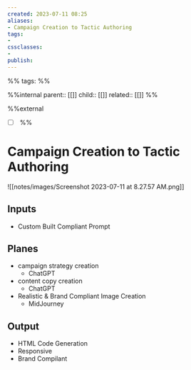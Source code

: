 ```yaml
---
created: 2023-07-11 08:25
aliases: 
- Campaign Creation to Tactic Authoring
tags:
- 
cssclasses:
- 
publish:
---
```


%% 
tags: 
%%

%%internal
parent:: [[]]
child:: [[]]
related:: [[]]
%%

%%external
- [ ] []()
%%

# Campaign Creation to Tactic Authoring

![[notes/images/Screenshot 2023-07-11 at 8.27.57 AM.png]]

## Inputs

- Custom Built Compliant Prompt

## Planes

- campaign strategy creation
  - ChatGPT
- content copy creation
  - ChatGPT
- Realistic & Brand Compliant Image Creation
  - MidJourney

## Output

- HTML Code Generation
- Responsive
- Brand Compilant